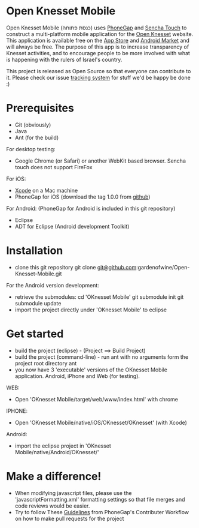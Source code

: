 Open Knesset Mobile
========

Open Knesset Mobile (כנסת פתוחה) uses [PhoneGap](http://www.phonegap.com) and [Sencha Touch](http://www.sencha.com/products/touch/) to construct a multi-platform mobile application for the [Open Knesset](http://www.oknesset.rog) website.
This application is available free on the [App Store](http://itunes.apple.com/us/app/id475096101) and [Android Market](https://market.android.com/details?id=org.oknesset) and will always be free.
The purpose of this app is to increase transparency of Knesset activities, and to encourage people to be more involved with what is happening with the rulers of Israel's country.

This project is released as Open Source so that everyone can contribute to it.
Please check our issue [tracking system](https://track.nsa.co.il/projects/oknesset_mobile) for stuff we'd be happy be done :)

Prerequisites
========

- Git (obviously)
- Java
- Ant (for the build)

For desktop testing:

- Google Chrome (or Safari) or another WebKit based browser. Sencha touch does not support FireFox

For iOS:

- [Xcode](https://developer.apple.com/xcode/index.php) on a Mac machine
- PhoneGap for iOS (download the tag 1.0.0 from [github](https://github.com/callback/phonegap/zipball/1.0.0))

For Android: (PhoneGap for Android is included in this git repository)

- Eclipse
- ADT for Eclipse (Android development Toolkit)

Installation
========

- clone this git repository
    git clone git@github.com:gardenofwine/Open-Knesset-Mobile.git

For the Android version development:

- retrieve the submodules:
    cd 'OKnesset Mobile'
    git submodule init
    git submodule update
- import the project directly under 'OKnesset Mobile' to eclipse

Get started
========
- build the project (eclipse) - (Project ==> Build Project)
- build the project (command-line) - run ant with no arguments form the project root directory
    ant
- you now have 3 'executable' versions of the OKnesset Mobile application. Android, iPhone and Web (for testing).

WEB:

- Open 'OKnesset Mobile/target/web/www/index.html' with chrome

IPHONE:

- Open 'OKnesset Mobile/native/iOS/OKnesset/OKnesset' (with Xcode)

Android:

- import the eclipse project in 'OKnesset Mobile/native/Android/OKnesset/'


Make a difference!
========

- When modifying javascript files, please use the 'javascriptFormatting.xml' formatting settings so that file merges and code reviews would be easier.
- Try to follow These [Guidelines](http://wiki.phonegap.com/w/page/28618504/Git%3A%20Contributor%20Workflow) from PhoneGap's Contributer Workflow on how to make pull requests for the project

